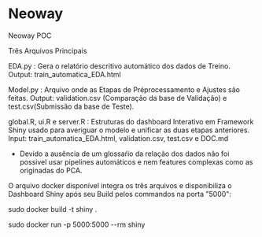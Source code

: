 # Neoway

Neoway POC

Três Arquivos Principais

EDA.py : Gera o relatório descritivo automático dos dados de Treino. Output: train_automatica_EDA.html

Model.py : Arquivo onde as Etapas de Préprocessamento e Ajustes são feitas. Output: validation.csv (Comparação da base de Validação) e test.csv(Submissão da base de Teste).

global.R, ui.R e server.R : Estruturas do dashboard Interativo em Framework Shiny usado para averiguar o modelo e unificar as duas etapas anteriores. Input: train_automatica_EDA.html, validation.csv, test.csv e DOC.md 

* Devido a ausência de um glossaŕio da relação dos dados não foi possivel usar pipelines automáticos e nem features complexas como as originadas do PCA.

O arquivo docker disponível integra os três arquivos e disponibiliza o Dashboard Shiny após seu Build pelos commandos na porta "5000":

sudo docker build -t shiny .


sudo docker run -p 5000:5000 --rm shiny


